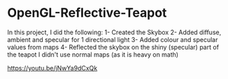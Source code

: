 # OpenGL-Reflective-Teapot
In this project, I did the following:
1- Created the Skybox
2- Added diffuse, ambient and specular for 1 directional light
3- Added colour and specular values from maps
4- Reflected the skybox on the shiny (specular) part of the teapot
I didn't use normal maps (as it is heavy on math)

https://youtu.be/jNwYa9dCxQk
